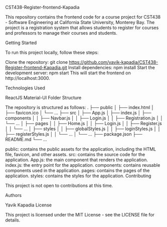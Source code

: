CST438-Register-frontend-Kapadia

This repository contains the frontend code for a course project for CST438 - Software Engineering at California State University, Monterey Bay. The project is a registration system that allows students to register for courses and professors to manage their courses and students.

Getting Started

To run this project locally, follow these steps:

Clone the repository: git clone https://github.com/yavik-kapadia/CST438-Register-frontend-Kapadia.git
Install dependencies: npm install
Start the development server: npm start
This will start the frontend on http://localhost:3000.

Technologies Used

ReactJS
Material-UI
Folder Structure

The repository is structured as follows:
.
├── public
│   ├── index.html
│   ├── favicon.ico
│   └── ...
├── src
│   ├── App.js
│   ├── index.js
│   ├── components
│   │   ├── Navbar.js
│   │   ├── Login.js
│   │   ├── Registration.js
│   │   └── ...
│   ├── pages
│   │   ├── Home.js
│   │   ├── Login.js
│   │   ├── Register.js
│   │   └── ...
│   ├── styles
│   │   ├── globalStyles.js
│   │   ├── loginStyles.js
│   │   ├── registerStyles.js
│   │   └── ...
│   └── ...
├── package.json
├── README.md
└── ...


public: contains the public assets for the application, including the HTML file, favicon, and other assets.
src: contains the source code for the application.
App.js: the main component that renders the application.
index.js: the entry point for the application.
components: contains reusable components used in the application.
pages: contains the pages of the application.
styles: contains the styles for the application.
Contributing

This project is not open to contributions at this time.

Authors

Yavik Kapadia
License

This project is licensed under the MIT License - see the LICENSE file for details.
